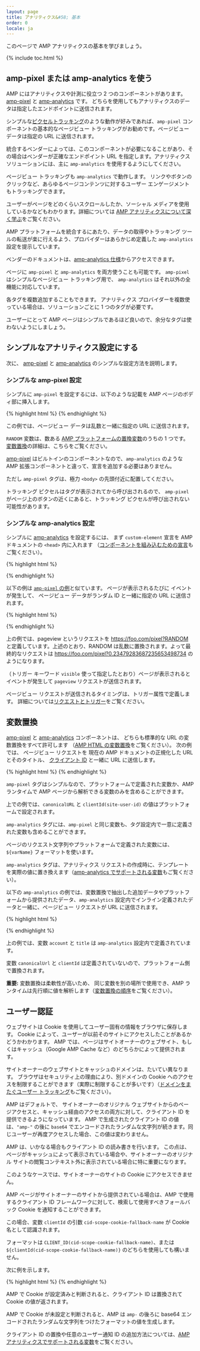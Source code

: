 ```yaml
---
layout: page
title: アナリティクス&#58; 基本
order: 0
locale: ja
---
```


このページで AMP アナリティクスの基本を学びましょう。

{% include toc.html %}

## amp-pixel または amp-analytics を使う

AMP にはアナリティクスや計測に役立つ 2 つのコンポーネントがあります。
[amp-pixel](/docs/reference/amp-pixel.html) と
[amp-analytics](/docs/reference/extended/amp-analytics.html) です。
どちらを使用してもアナリティクスのデータは指定したエンドポイントに送信されます。

シンプルな[ピクセルトラッキング](https://en.wikipedia.org/wiki/Web_beacon#Implementation)のような動作が好みであれば、`amp-pixel` コンポーネントの基本的なページビュー トラッキングがお勧めです。ページビュー データは指定の URL に送信されます。



統合するベンダーによっては、このコンポーネントが必要になることがあり、その場合はベンダーが正確なエンドポイント URL を指定します。アナリティクス ソリューションには、主に `amp-analytics` を使用するようにしてください。



ページビュー トラッキングも `amp-analytics` で動作します。
リンクやボタンのクリックなど、あらゆるページコンテンツに対するユーザー エンゲージメントもトラッキングできます。

ユーザーがページをどのくらいスクロールしたか、ソーシャル メディアを使用しているかなどもわかります。詳細については [AMP アナリティクスについて深く学ぶ](/docs/guides/analytics/deep_dive_analytics.html)をご覧ください。




AMP プラットフォームを統合するにあたり、データの取得やトラッキング ツールの転送が楽に行えるよう、プロバイダーはあらかじめ定義した `amp-analytics` 設定を提示しています。


ベンダーのドキュメントは、[amp-analytics 仕様](/docs/reference/extended/amp-analytics.html)からアクセスできます。


ページに `amp-pixel` と `amp-analytics` を両方使うことも可能です。
`amp-pixel` はシンプルなページビュー トラッキング用で、 `amp-analytics` はそれ以外の全機能に対応しています。

各タグを複数追加することもできます。
アナリティクス プロバイダーを複数使っている場合は、ソリューションごとに 1 つのタグが必要です。

ユーザーにとって AMP ページはシンプルであるほど良いので、余分なタグは使わないようにしましょう。


## シンプルなアナリティクス設定にする

次に、
[amp-pixel](/docs/reference/amp-pixel.html) と
[amp-analytics](/docs/reference/extended/amp-analytics.html) のシンプルな設定方法を説明します。

### シンプルな amp-pixel 設定

シンプルに `amp-pixel` を設定するには、以下のような記載を AMP ページのボディ部に挿入します。


{% highlight html %}
<amp-pixel src="https://foo.com/pixel?RANDOM"></amp-pixel>
{% endhighlight %}

この例では、ページビュー データは乱数と一緒に指定の URL に送信されます。

`RANDOM` 変数は、数ある
[AMP プラットフォームの置換変数](https://github.com/ampproject/amphtml/blob/master/spec/amp-var-substitutions.md)のうちの 1 つです。
[変数置換](/docs/guides/analytics/analytics_basics.html#variable-substitution)の詳細は、こちらをご覧ください。


[amp-pixel](/docs/reference/amp-pixel.html) はビルトインのコンポーネントなので、`amp-analytics` のような AMP 拡張コンポーネントと違って、宣言を追加する必要はありません。



ただし `amp-pixel` タグは、極力 `<body>` の先頭付近に配置してください。

トラッキング ピクセルはタグが表示されてから呼び出されるので、
`amp-pixel` がページ上のボタンの近くにあると、トラッキング ピクセルが呼び出されない可能性があります。


### シンプルな amp-analytics 設定

シンプルに
[amp-analytics](/docs/reference/extended/amp-analytics.html) を設定するには、
まず `custom-element` 宣言を
AMP ドキュメントの `<head>` 内に入れます
（[コンポーネントを組み込むための宣言](/docs/reference/extended.html#component-inclusion-declaration)もご覧ください）。

{% highlight html %}
<script async custom-element="amp-analytics" src="https://cdn.ampproject.org/v0/amp-analytics-0.1.js"></script>
{% endhighlight %}

以下の例は [`amp-pixel` の例](/docs/guides/analytics/analytics_basics.html#simple-amp-pixel-configuration)と似ています。
ページが表示されるたびに
イベントが発生して、
ページビュー データがランダム ID と一緒に指定の URL に送信されます。 

{% highlight html %}
<amp-analytics>
<script type="application/json">
{
  "requests": {
    "pageview": "https://foo.com/pixel?RANDOM",
  },
  "triggers": {
    "trackPageview": {
      "on": "visible",
      "request": "pageview"
    }
  }
}
</script>
</amp-analytics>
{% endhighlight %}

上の例では、pageview というリクエストを https://foo.com/pixel?RANDOM と定義しています。上述のとおり、RANDOM は乱数に置換されます。よって最終的なリクエストは https://foo.com/pixel?0.23479283687235653498734 のようになります。

（トリガー キーワード `visible` 使って指定したとおり）ページが表示されるとイベントが発生して `pageview` リクエストが送信されます。


ページビュー リクエストが送信されるタイミングは、トリガー属性で定義します。
詳細については[リクエストとトリガー](/docs/guides/analytics/deep_dive_analytics.html#requests-triggers--transports)をご覧ください。

## 変数置換

[amp-pixel](/docs/reference/amp-pixel.html) と
[amp-analytics](/docs/reference/extended/amp-analytics.html) コンポーネントは、
どちらも標準的な URL の変数置換をすべて許可します
（[AMP HTML の変数置換](https://github.com/ampproject/amphtml/blob/master/spec/amp-var-substitutions.md)をご覧ください）。
次の例では、
ページビュー リクエストを
現在の AMP ドキュメントの正規化した URL とそのタイトル、
[クライアント ID](/docs/guides/analytics/analytics_basics.html#user-identification) と一緒に URL に送信します。

{% highlight html %}
<amp-pixel src="https://example.com/analytics?url=${canonicalUrl}&title=${title}&clientId=${clientId(site-user-id)}"></amp-pixel>
{% endhighlight %}

`amp-pixel` タグはシンプルなので、プラットフォームで定義された変数か、AMP ランタイムで AMP ページから解析できる変数のみを含めることができます。


上での例では、`canonicalURL` と `clientId(site-user-id)` の値はプラットフォームで設定されます。


`amp-analytics` タグには、`amp-pixel` と同じ変数も、タグ設定内で一意に定義された変数も含めることができます。


ページのリクエスト文字列やプラットフォームで定義された変数には、`${varName}` フォーマットを使います。

`amp-analytics` タグは、アナリティクス リクエストの作成時に、テンプレートを実際の値に置き換えます（[amp-analytics でサポートされる変数](https://github.com/ampproject/amphtml/blob/master/extensions/amp-analytics/analytics-vars.md)もご覧ください）。



以下の `amp-analytics` の例では、変数置換で抽出した追加データやプラットフォームから提供されたデータ、`amp-analytics` 設定内でインライン定義されたデータと一緒に、ページビュー リクエストが URL に送信されます。






{% highlight html %}
<amp-analytics>
<script type="application/json">
{
  "requests": {
    "pageview":"https://example.com/analytics?url=${canonicalUrl}&title=${title}&acct=${account}&clientId=${clientId(site-user-id)}",
  },
  "vars": {
    "account": "ABC123",
  },
  "triggers": {
    "someEvent": {
      "on": "visible",
      "request": "pageview",
      "vars": {
        "title": "My homepage",
      }
    }
  }  
}
</script>
</amp-analytics>
{% endhighlight %}

上の例では、変数 `account` と `title` は `amp-analytics` 設定内で定義されています。


変数 `canonicalUrl` と `clientId` は定義されていないので、プラットフォーム側で置換されます。


**重要:** 変数置換は柔軟性が高いため、
同じ変数を別の場所で使用でき、AMP ランタイムは先行順に値を解析します（[変数置換の順序](/docs/guides/analytics/deep_dive_analytics.html#variable-substitution-ordering)をご覧ください）。



## ユーザー認証

ウェブサイトは Cookie を使用してユーザー固有の情報をブラウザに保存します。
Cookie によって、ユーザーが以前そのサイトにアクセスしたことがあるかどうかわかります。
AMP では、ページはサイトオーナーのウェブサイト、もしくはキャッシュ（Google AMP Cache など）のどちらかによって提供されます。


サイトオーナーのウェブサイトとキャッシュのドメインは、たいてい異なります。
ブラウザはセキュリティ上の理由により、別ドメインの Cookie へのアクセスを制限することができます（実際に制限することが多いです）（[ドメインをまたぐユーザー トラッキング](https://github.com/ampproject/amphtml/blob/master/extensions/amp-analytics/cross-origin-tracking.md)もご覧ください）。




AMP はデフォルトで、
サイトオーナーのオリジナル ウェブサイトからのページアクセスと、キャッシュ経由のアクセスの両方に対して、クライアント ID を提供できるようになっています。
AMP で生成されたクライアント ID の値は、`"amp-"` の後に `base64` でエンコードされたランダムな文字列が続きます。同じユーザーが再度アクセスした場合、この値は変わりません。



AMP は、いかなる場合もクライアント ID の読み書きを行います。
この点は、ページがキャッシュによって表示されている場合や、サイトオーナーのオリジナル サイトの閲覧コンテキスト外に表示されている場合に特に重要になります。


このようなケースでは、サイトオーナーのサイトの Cookie にアクセスできません。

AMP ページがサイトオーナーのサイトから提供されている場合は、AMP で使用するクライアント ID フレームワークに対して、検索して使用すべきフォールバック Cookie を通知することができます。


この場合、変数 `clientId` の引数 `cid-scope-cookie-fallback-name` が Cookie 名として認識されます。


フォーマットは `CLIENT_ID(cid-scope-cookie-fallback-name)`、または`${clientId(cid-scope-cookie-fallback-name)}` のどちらを使用しても構いません。



次に例を示します。

{% highlight html %}
<amp-pixel src="https://foo.com/pixel?cid=CLIENT_ID(site-user-id-cookie-fallback-name)"></amp-pixel>
{% endhighlight %}

AMP で Cookie が設定済みと判断されると、クライアント ID は置換されて Cookie の値が返されます。

AMP で Cookie が未設定と判断されると、AMP は `amp-` の後ろに base64 エンコードされたランダムな文字列をつけたフォーマットの値を生成します。



クライアント ID の置換や任意のユーザー通知 ID の追加方法については、[AMP アナリティクスでサポートされる変数](https://github.com/ampproject/amphtml/blob/master/extensions/amp-analytics/analytics-vars.md)をご覧ください。

